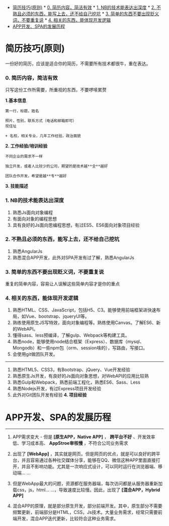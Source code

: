 <!-- toc orderedList:0 depthFrom:1 depthTo:6 -->

* [简历技巧(原则)](#简历技巧原则)
        * [0. 简历内容，简洁有效](#0-简历内容简洁有效)
        * [1. NB的技术能表达出深度](#1-nb的技术能表达出深度)
        * [2. 不熟且必须的东西，能写上去，还不给自己挖坑](#2-不熟且必须的东西能写上去还不给自己挖坑)
        * [3. 简单的东西不要出现贬义词，不要重复说](#3-简单的东西不要出现贬义词不要重复说)
        * [4. 相关的东西，能体现开发逻辑](#4-相关的东西能体现开发逻辑)
* [APP开发、SPA的发展历程](#app开发-spa的发展历程)

<!-- tocstop -->

# 简历技巧(原则)
一份好的简历，应该是适合你的简历，不需要所有技术都很牛，重在表达。

### 0. 简历内容，简洁有效

只写这份工作所需要，所重视的东西，不要啰嗦累赘

**1.基本信息**

    第一行，标题，姓名

    照片，性别，联系方式（电话和邮箱即可）
    现住址

    + 名校，相关专业，几年工作经验，政治面貌

**2. 工作经验/培训经验**

    不同企业的需求不一样

    独立开发，或者人比较少的公司，期望的是技术越**全**越好

    团队合作开发，希望是越**专**越好

**3. 技能描述**

### 1. NB的技术能表达出深度
1. 熟悉Js面向对象编程
2. 有面向对象的编程思想
3. 具有良好的Js面向思编程思想，有过ES5、ES6面向对象项目经验
### 2. 不熟且必须的东西，能写上去，还不给自己挖坑
1. 熟悉AngularJs
2. 熟悉混合APP开发，此外对SPA开发有过了解，熟悉AngularJs
### 3. 简单的东西不要出现贬义词，不要重复说
重复的简单内容，容易让人误解这些简单内容才是你的重点
### 4. 相关的东西，能体现开发逻辑
1. 熟悉HTML、CSS、JavaScript，包括H5、C3。能够使用前端框架进快速布局，如Vue、bootstrap、jqueryUI等。
2. 熟练使用原生JS写特效，面向对象编程等。熟练使用Canvas。了解ES6、新的WebAPI。
3. 懂得sass、less预编译，了解gulp、Webpack等构建工具。
4. 熟悉node，能够使用node结合框架（Express）、数据库（mysql、Mongodb）和一些npm包（orm、session啥的），写路由，写接口。
5. 会使用git做团队开发。
---
1. 熟悉HTML5、CSS3，有Bootstrap、jQuery、Vue开发经验
2. 熟悉原生Js开发，有良好的Js面向对象思想，对WebAPI的应用比较熟
3. 熟悉Gulp和Webpack，熟悉前端工程化，熟悉ES6、Sass、Less
4. 熟悉Nodejs开发，有过Express项目开发经验
5. 此外对Git团队开发有经验
**4. 项目经验**
# APP开发、SPA的发展历程
---
1. APP需求变大 - 但是 **[原生APP，Native APP]** ， **跨平台不好** 、开发效率低、学习成本高、 **AppStroe审核慢** ，不符合公司业务需求

2. 出现了 **[WebApp]** ，其实就是网页。但是网页的优点，就是可以良好的跨平台，并且容易通过各种社交媒体分享，能够在QQ、微信这种APP里面直接打开，并且不影响功能。尤其是一次响应式设计，可以同时运行在浏览器端、移动端... ...

3. 但是WebApp最大的问题，资源都在服务器端，每次访问都是从服务器重新加载css，js，html... ...，导致速度比较慢。因此，出现了 **[混合APP，Hybrid APP]**
4. 混合APP的原理，就是部分原生开发，部分前端开发。其中，原生部分不需要频繁更新，前端部分是HTML，CSS，Js技术。大量业务需求，经常只需要前端开发，混合APP迭代更新，比较符合这种业务需求。
